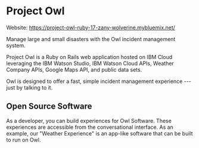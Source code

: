 # Project Owl

Website:  https://project-owl-ruby-17-zany-wolverine.mybluemix.net/

Manage large and small disasters with the Owl incident management system.

Project Owl is a Ruby on Rails web application hosted on IBM Cloud leveraging the IBM Watson Studio, IBM Watson Cloud APIs, Weather Company APIs, Google Maps API, and public data sets.

Owl is designed to offer a fast, simple incident management experience --- just by talking to it.  

## Open Source Software

As a developer, you can build experiences for Owl Software.  These experiences are accessible from the conversational interface.  As an example, our "Weather Experience" is an app-like software that can be built to run on Owl.